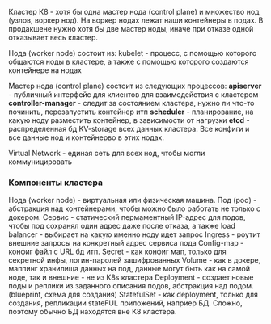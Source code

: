 Кластер К8 - хотя бы одна мастер нода (control plane) и множество нод (узлов, воркер нод). На воркер нодах лежат наши контейнеры в подах. В продакшене нужно хотя бы две мастер ноды, иначе при отказе одной отказывает весь кластер.

Нода (worker node) состоит из:
kubelet - процесс, с помощью которого общаются ноды в кластере, а также с помощью которого создаются контейнере на нодах


Мастер нода (control plane) состоит из следующих процессов:
**apiserver** - публичный интерфейс для клиентов для взаимодействия с кластером
**controller-manager** - следит за состоянием кластера, нужно ли что-то починить, перезапустить контейнер итп
**scheduler** - планирование, на какую ноду разместить контейнер, в зависимости от нагрузки
**etcd** - распределенная бд KV-storage всех данных кластера. Все конфиги и все данные нод и контейнерво в этих нодах. 

Virtual Network - единая сеть для всех нод, чтобы могли коммуницировать

### Компоненты кластера
Нода (worker node) - виртуальная или физическая машина.
Под (pod) - абстракция над контейнерами, чтобы можно было работать не только с докером. 
Сервис - статический пермаментный IP-адрес для подов, чтобы под сохранял один адрес даже после отказа, а также load balancer - выбирает на какую именно ноду идет запрос
Ingress - роутит внешние запросы на конкретный адрес сервиса пода
Config-map - конфиг файл с URL бд итп.
Secret - как конфиг мап, только для секретной инфы, логин-паролей зашифрованных
Volume - как в докере, маппинг хранилища данных на под, данные могут быть как на самой ноде, так и внешние - не из К8s кластера
Deployment - создает новые поды и реплики из заданного описания подов, абстракция над подом. (blueprint, схема для создания)
StatefulSet - как deployment, только для создания, репликации stateFUL приложений, наприер БД. Сложно, поэтому обычно БД находятся вне К8 кластера.

